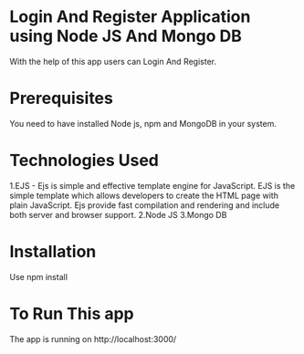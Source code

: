 # Login And Register Application using Node JS And Mongo DB

With the help of this app users can Login And Register.

# Prerequisites

You need to have installed Node js, npm and MongoDB in your system.

# Technologies Used

1.EJS - Ejs is simple and effective template engine for JavaScript. EJS is the simple template which allows developers to create the HTML page with plain JavaScript. Ejs provide fast compilation and rendering and include both server and browser support.
2.Node JS
3.Mongo DB

# Installation

Use npm install

# To Run This app

The app is running on
http://localhost:3000/


